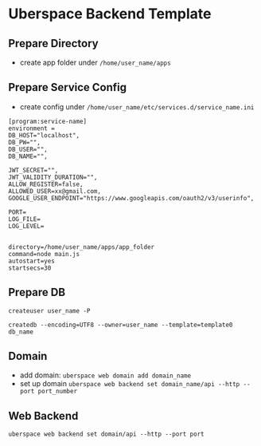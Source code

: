 # Uberspace Backend Template

## Prepare Directory
- create app folder under `/home/user_name/apps`

## Prepare Service Config
- create config under `/home/user_name/etc/services.d/service_name.ini`

```
[program:service-name]
environment =
DB_HOST="localhost",
DB_PW="",
DB_USER="",
DB_NAME="",

JWT_SECRET="",
JWT_VALIDITY_DURATION="",
ALLOW_REGISTER=false,
ALLOWED_USER=xx@gmail.com,
GOOGLE_USER_ENDPOINT="https://www.googleapis.com/oauth2/v3/userinfo",

PORT=
LOG_FILE=
LOG_LEVEL=


directory=/home/user_name/apps/app_folder
command=node main.js
autostart=yes
startsecs=30
```

## Prepare DB
```
createuser user_name -P

createdb --encoding=UTF8 --owner=user_name --template=template0 db_name
```

## Domain
- add domain: `uberspace web domain add domain_name`
- set up domain `uberspace web backend set domain_name/api --http --port port_number`

## Web Backend

```
uberspace web backend set domain/api --http --port port
```